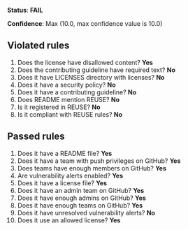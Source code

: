 **Status**: **FAIL**

**Confidence**: Max (10.0, max confidence value is 10.0)

## Violated rules

1.  Does the license have disallowed content? **Yes**
1.  Does the contributing guideline have required text? **No**
1.  Does it have LICENSES directory with licenses? **No**
1.  Does it have a security policy? **No**
1.  Does it have a contributing guideline? **No**
1.  Does README mention REUSE? **No**
1.  Is it registered in REUSE? **No**
1.  Is it compliant with REUSE rules? **No**


## Passed rules

1.  Does it have a README file? **Yes**
1.  Does it have a team with push privileges on GitHub? **Yes**
1.  Does teams have enough members on GitHub? **Yes**
1.  Are vulnerability alerts enabled? **Yes**
1.  Does it have a license file? **Yes**
1.  Does it have an admin team on GitHub? **Yes**
1.  Does it have enough admins on GitHub? **Yes**
1.  Does it have enough teams on GitHub? **Yes**
1.  Does it have unresolved vulnerability alerts? **No**
1.  Does it use an allowed license? **Yes**



